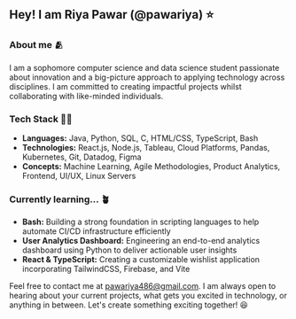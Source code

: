 ## Hey! I am Riya Pawar (@pawariya) ⭐

### About me 🫂

I am a sophomore computer science and data science student passionate about innovation and a big-picture approach to applying technology across disciplines. I am committed to creating impactful projects whilst collaborating with like-minded individuals.

### Tech Stack 👩‍💻
* **Languages:** Java, Python, SQL, C, HTML/CSS, TypeScript, Bash
* **Technologies:** React.js, Node.js, Tableau, Cloud Platforms, Pandas, Kubernetes, Git, Datadog, Figma
* **Concepts:** Machine Learning, Agile Methodologies, Product Analytics, Frontend, UI/UX, Linux Servers

### Currently learning... 🪴
* **Bash:** Building a strong foundation in scripting languages to help automate CI/CD infrastructure efficiently
* **User Analytics Dashboard:** Engineering an end-to-end analytics dashboard using Python to deliver actionable user insights
* **React & TypeScript:** Creating a customizable wishlist application incorporating TailwindCSS, Firebase, and Vite

Feel free to contact me at pawariya486@gmail.com. I am always open to hearing about your current projects, what gets you excited in technology, or anything in between. Let's create something exciting together! 😆
<!--

-->

